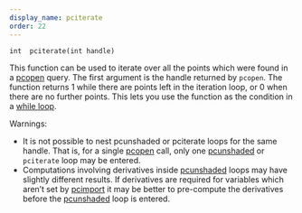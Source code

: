 ```yaml
---
display_name: pciterate
order: 22
---
```

`int  pciterate(int handle)`

This function can be used to iterate over all the points which were
found in a [pcopen](pcopen.html "Returns a handle to a point cloud file.") query. The first argument is the handle
returned by `pcopen`.
The function returns 1 while there are points left in the iteration loop,
or 0 when there are no further points. This lets you use the function as
the condition in a [while loop](../statement.html).

Warnings:

- It is not possible to nest pcunshaded or pciterate loops for the same
  handle. That is, for a single [pcopen](pcopen.html "Returns a handle to a point cloud file.") call, only one
  [pcunshaded](pcunshaded.html "Iterate over all of the points of a read-write channel which haven’t
  had any data written to the channel yet.") or `pciterate` loop may be entered.
- Computations involving derivatives inside [pcunshaded](pcunshaded.html "Iterate over all of the points of a read-write channel which haven’t
  had any data written to the channel yet.")
  loops may have slightly different results. If derivatives are required
  for variables which aren’t set by [pcimport](pcimport.html "Imports channel data from a point cloud inside a pciterate or a pcunshaded loop.") it may be
  better to pre-compute the derivatives before the
  [pcunshaded](pcunshaded.html "Iterate over all of the points of a read-write channel which haven’t
  had any data written to the channel yet.") loop is entered.
